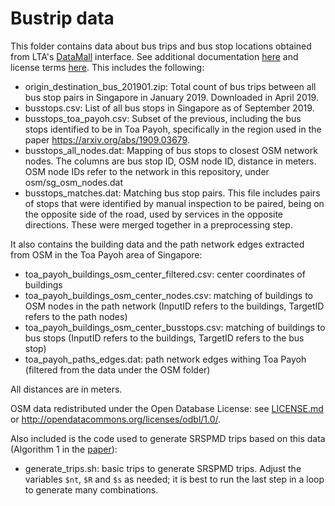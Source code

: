 # Bustrip data

This folder contains data about bus trips and bus stop locations obtained from LTA's [DataMall](https://www.mytransport.sg/content/mytransport/home/dataMall.html) interface. See additional documentation [here](https://www.mytransport.sg/content/dam/datamall/datasets/LTA_DataMall_API_User_Guide.pdf) and license terms [here](https://www.mytransport.sg/content/mytransport/home/dataMall/SingaporeOpenDataLicence.html). This includes the following:

 - origin_destination_bus_201901.zip: Total count of bus trips between all bus stop pairs in Singapore in January 2019. Downloaded in April 2019.
 - busstops.csv: List of all bus stops in Singapore as of September 2019.
 - busstops_toa_payoh.csv: Subset of the previous, including the bus stops identified to be in Toa Payoh, specifically in the region used in the paper https://arxiv.org/abs/1909.03679.
 - busstops_all_nodes.dat: Mapping of bus stops to closest OSM network nodes. The columns are bus stop ID, OSM node ID, distance in meters. OSM node IDs refer to the network in this repository, under osm/sg_osm_nodes.dat
 - busstops_matches.dat: Matching bus stop pairs. This file includes pairs of stops that were identified by manual inspection to be paired, being on the opposite side of the road, used by services in the opposite directions. These were merged together in a preprocessing step.

It also contains the building data and the path network edges extracted from OSM in the Toa Payoh area of Singapore:

 - toa_payoh_buildings_osm_center_filtered.csv: center coordinates of buildings
 - toa_payoh_buildings_osm_center_nodes.csv: matching of buildings to OSM nodes in the path network (InputID refers to the buildings, TargetID refers to the path nodes)
 - toa_payoh_buildings_osm_center_busstops.csv: matching of buildings to bus stops  (InputID refers to the buildings, TargetID refers to the bus stop)
 - toa_payoh_paths_edges.dat: path network edges withing Toa Payoh (filtered from the data under the OSM folder)

All distances are in meters.

OSM data redistributed under the Open Database License: see [LICENSE.md](https://github.com/dkondor/bikesharing_data/blob/master/osm/LICENSE.md) or http://opendatacommons.org/licenses/odbl/1.0/.

Also included is the code used to generate SRSPMD trips based on this data (Algorithm 1 in the [paper](https://arxiv.org/abs/1909.03679)):

 - generate_trips.sh: basic trips to generate SRSPMD trips. Adjust the variables `$nt`, `$R` and `$s` as needed; it is best to run the last step in a loop to generate many combinations.


